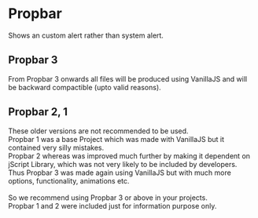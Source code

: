 # Propbar
Shows an custom alert rather than system alert.

## Propbar 3
From Propbar 3 onwards all files will be produced using VanillaJS and will be backward compactible (upto valid reasons).

## Propbar 2, 1
These older versions are not recommended to be used.\
Propbar 1 was a base Project which was made with VanillaJS but it contained very silly mistakes.\
Propbar 2 whereas was improved much further by making it dependent on jScript Library, which was not very likely to be included by developers.\
Thus Propbar 3 was made again using VanillaJS but with much more options, functionality, animations etc.\
\
So we recommend using Propbar 3 or above in your projects.\
Propbar 1 and 2 were included just for information purpose only.
